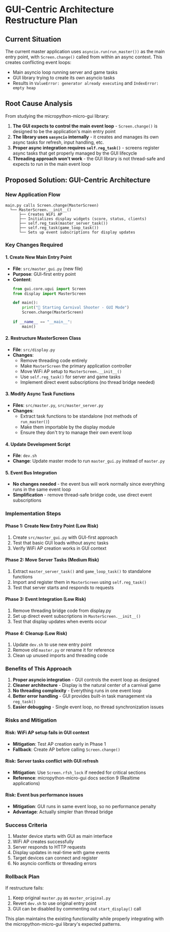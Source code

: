 # GUI-Centric Architecture Restructure Plan

## Current Situation

The current master application uses `asyncio.run(run_master())` as the main entry point, with `Screen.change()` called from within an async context. This creates conflicting event loops:

- Main asyncio loop running server and game tasks
- GUI library trying to create its own asyncio tasks
- Results in `ValueError: generator already executing` and `IndexError: empty heap`

## Root Cause Analysis

From studying the micropython-micro-gui library:

1. **The GUI expects to control the main event loop** - `Screen.change()` is designed to be the application's main entry point
2. **The library uses `uasyncio` internally** - it creates and manages its own async tasks for refresh, input handling, etc.
3. **Proper async integration requires `self.reg_task()`** - screens register async tasks that get properly managed by the GUI lifecycle
4. **Threading approach won't work** - the GUI library is not thread-safe and expects to run in the main event loop

## Proposed Solution: GUI-Centric Architecture

### New Application Flow
```
main.py calls Screen.change(MasterScreen)
  └── MasterScreen.__init__()
      ├── Creates WiFi AP
      ├── Initializes display widgets (score, status, clients)
      ├── self.reg_task(master_server_task())
      ├── self.reg_task(game_loop_task())
      └── Sets up event subscriptions for display updates
```

### Key Changes Required

#### 1. Create New Main Entry Point
- **File**: `src/master_gui.py` (new file)
- **Purpose**: GUI-first entry point
- **Content**: 
  ```python
  from gui.core.ugui import Screen
  from display import MasterScreen
  
  def main():
      print("🎪 Starting Carnival Shooter - GUI Mode")
      Screen.change(MasterScreen)
      
  if __name__ == "__main__":
      main()
  ```

#### 2. Restructure MasterScreen Class
- **File**: `src/display.py`
- **Changes**:
  - Remove threading code entirely
  - Make `MasterScreen` the primary application controller
  - Move WiFi AP setup to `MasterScreen.__init__()`
  - Use `self.reg_task()` for server and game tasks
  - Implement direct event subscriptions (no thread bridge needed)

#### 3. Modify Async Task Functions
- **Files**: `src/master.py`, `src/master_server.py`
- **Changes**:
  - Extract task functions to be standalone (not methods of `run_master()`)
  - Make them importable by the display module
  - Ensure they don't try to manage their own event loop

#### 4. Update Development Script
- **File**: `dev.sh`
- **Change**: Update master mode to run `master_gui.py` instead of `master.py`

#### 5. Event Bus Integration
- **No changes needed** - the event bus will work normally since everything runs in the same event loop
- **Simplification** - remove thread-safe bridge code, use direct event subscriptions

### Implementation Steps

#### Phase 1: Create New Entry Point (Low Risk)
1. Create `src/master_gui.py` with GUI-first approach
2. Test that basic GUI loads without async tasks
3. Verify WiFi AP creation works in GUI context

#### Phase 2: Move Server Tasks (Medium Risk)  
1. Extract `master_server_task()` and `game_loop_task()` to standalone functions
2. Import and register them in `MasterScreen` using `self.reg_task()`
3. Test that server starts and responds to requests

#### Phase 3: Event Integration (Low Risk)
1. Remove threading bridge code from display.py
2. Set up direct event subscriptions in `MasterScreen.__init__()`
3. Test that display updates when events occur

#### Phase 4: Cleanup (Low Risk)
1. Update `dev.sh` to use new entry point
2. Remove old `master.py` or rename it for reference
3. Clean up unused imports and threading code

### Benefits of This Approach

1. **Proper asyncio integration** - GUI controls the event loop as designed
2. **Cleaner architecture** - Display is the natural center of a carnival game
3. **No threading complexity** - Everything runs in one event loop
4. **Better error handling** - GUI provides built-in task management via `reg_task()`
5. **Easier debugging** - Single event loop, no thread synchronization issues

### Risks and Mitigation

#### Risk: WiFi AP setup fails in GUI context
- **Mitigation**: Test AP creation early in Phase 1
- **Fallback**: Create AP before calling `Screen.change()`

#### Risk: Server tasks conflict with GUI refresh
- **Mitigation**: Use `Screen.rfsh_lock` if needed for critical sections
- **Reference**: micropython-micro-gui docs section 9 (Realtime applications)

#### Risk: Event bus performance issues
- **Mitigation**: GUI runs in same event loop, so no performance penalty
- **Advantage**: Actually simpler than thread bridge

### Success Criteria

1. Master device starts with GUI as main interface
2. WiFi AP creates successfully
3. Server responds to HTTP requests
4. Display updates in real-time with game events
5. Target devices can connect and register
6. No asyncio conflicts or threading errors

### Rollback Plan

If restructure fails:
1. Keep original `master.py` as `master_original.py`
2. Revert `dev.sh` to use original entry point
3. GUI can be disabled by commenting out `start_display()` call

This plan maintains the existing functionality while properly integrating with the micropython-micro-gui library's expected patterns.